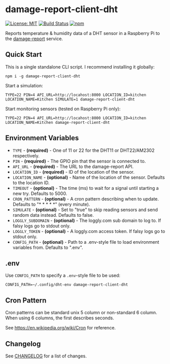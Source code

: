 # damage-report-client-dht
[![License: MIT](https://img.shields.io/badge/License-MIT-yellow.svg)](https://opensource.org/licenses/MIT)
[![Build Status](https://travis-ci.org/Rekhyt/damage-report-client-dht.svg?branch=master)](https://travis-ci.org/Rekhyt/damage-report)
[![npm](https://img.shields.io/npm/v/damage-report-client-dht)](https://www.npmjs.com/package/damage-report-client-dht)

Reports temperature &amp; humidity data of a DHT sensor in a Raspberry Pi to the
[damage-report](https://github.com/Rekhyt/damage-report) service.

## Quick Start
This is a single standalone CLI script. I recommend installing it globally:

`npm i -g damage-report-client-dht`

Start a simulation:

`TYPE=22 PIN=4 API_URL=http://locahost:8000 LOCATION_ID=kitchen LOCATION_NAME=Kitchen SIMULATE=1 damage-report-client-dht`

Start monitoring sensors (tested on Raspberry Pi only):

`TYPE=22 PIN=4 API_URL=http://locahost:8000 LOCATION_ID=kitchen LOCATION_NAME=Kitchen damage-report-client-dht`

## Environment Variables
* `TYPE` - **(required)** - One of 11 or 22 for the DHT11 or DHT22/AM2302 respectively.
* `PIN` - **(required)** - The GPIO pin that the sensor is connected to.
* `API_URL` - **(required)** - The URL to the damage-report API.
* `LOCATION_ID` - **(required)** - ID of the location of the sensor.
* `LOCATION_NAME` - **(optional)** - Name of the location of the sensor. Defaults to the location ID.
* `TIMEOUT` - **(optional)** - The time (ms) to wait for a signal until starting a new try. Defaults to 5000.
* `CRON_PATTERN` - **(optional)** - A cron pattern describing when to update. Defaults to "* * * * *" (every minute).
* `SIMULATE` - **(optional)** - Set to "true" to skip reading sensors and send random data instead. Defaults to false.
* `LOGGLY_SUBDOMAIN` - **(optional)** - The loggly.com sub domain to log to. If falsy logs go to stdout only.
* `LOGGLY_TOKEN` - **(optional)** - A loggly.com access token. If falsy logs go to stdout only.
* `CONFIG_PATH` - **(optional)** - Path to a .env-style file to load environment variables from. Defaults to ".env".

## .env
Use `CONFIG_PATH` to specify a `.env`-style file to be used:

`CONFIG_PATH=~/.config/dht-env damage-report-client-dht`

## Cron Pattern
Cron patterns can be standard unix 5 column or non-standard 6 column. When using 6 columns, the first describes seconds.

See https://en.wikipedia.org/wiki/Cron for reference.

## Changelog
See [CHANGELOG](CHANGELOG.md) for a list of changes.
